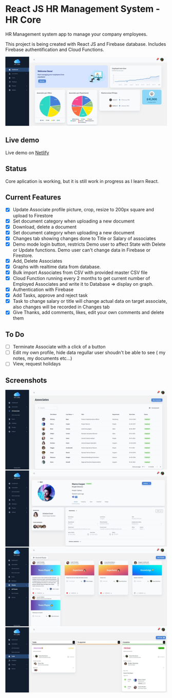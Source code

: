 # React JS HR Management System - HR Core

HR Management system app to manage your company employees.

This project is being created with React JS and Firebase database.
Includes Firebase authentification and Cloud Functions.

![alt text](<https://github.com/kkarwowski/Gifs/blob/master/Dashboard%20(Custom).jpg> "Dashbpard")

## Live demo

Live demo on [Netlify](https://hrcore-app.web.app)

## Status

Core aplication is working, but it is still work in progress as I learn React.

## Current Features

- [x] Update Associate profile picture, crop, resize to 200px square and upload to Firestore
- [x] Set document category when uploading a new document
- [x] Download, delete a document
- [x] Set document category when uploading a new document
- [x] Changes tab showing changes done to Title or Salary of associates
- [x] Demo mode login button, restricts Demo user to affect State with Delete or Update functions. Demo user can't change data in Firebase or Firestore.
- [x] Add, Delete Associates
- [x] Graphs with realtime data from database.
- [x] Bulk import Associates from CSV with provided master CSV file
- [x] Cloud Function running every 2 months to get current number of Employed Associates and write it to Database => display on graph.
- [x] Authentication with Firebase
- [x] Add Tasks, approve and reject task
- [x] Task to change salary or title will change actual data on target associate, also changes will be recorded in Changes tab
- [x] Give Thanks, add comments, likes, edit your own comments and delete them

## To Do

- [ ] Terminate Associate with a click of a button
- [ ] Edit my own profile, hide data regullar user shoudn't be able to see ( my notes, my documents etc...)
- [ ] View, request holidays

## Screenshots

![alt text](<https://github.com/kkarwowski/Gifs/blob/master/Assocaites%20(Custom).jpg> "Associates")
![alt text](<https://github.com/kkarwowski/Gifs/blob/master/Associate%20profile%20(Custom).jpg> "Associate")
![alt text](<https://github.com/kkarwowski/Gifs/blob/master/Thanks%20(Custom).jpg> "Thanks")
![alt text](<https://github.com/kkarwowski/Gifs/blob/master/Task%20(Custom).jpg> "Tasks")
